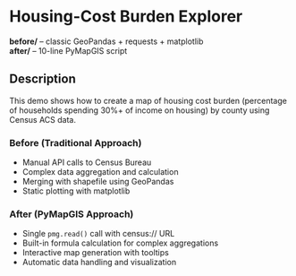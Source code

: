 # Housing-Cost Burden Explorer

**before/** – classic GeoPandas + requests + matplotlib  
**after/**  – 10-line PyMapGIS script

## Description

This demo shows how to create a map of housing cost burden (percentage of households spending 30%+ of income on housing) by county using Census ACS data.

### Before (Traditional Approach)
- Manual API calls to Census Bureau
- Complex data aggregation and calculation
- Merging with shapefile using GeoPandas
- Static plotting with matplotlib

### After (PyMapGIS Approach)
- Single `pmg.read()` call with census:// URL
- Built-in formula calculation for complex aggregations
- Interactive map generation with tooltips
- Automatic data handling and visualization
